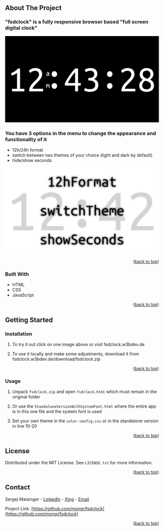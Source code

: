 ## About The Project

### "fsdclock" is a fully responsive browser based "full screen digital clock"

[![fsdclock screenshot](fsdclock.png)](https://fsdclock.w3bdev.de/)

### You have 3 options in the menu to change the appearance and functionality of it

* 12h/24h format
* switch between two themes of your choice (light and dark by default)
* hide/show seconds

[![fsdclock menu screenshot](fsdclock_menu.png)](https://fsdclock.w3bdev.de/)

<p align="right">(<a href="#top">back to top</a>)</p>


### Built With

* HTML
* CSS
* JavaScript

<p align="right">(<a href="#top">back to top</a>)</p>


## Getting Started

### Installation

1. To try it out click on one image above or visit fsdclock.w3bdev.de

2. To use it locally and make some adjustments, download it from fsdclock.w3bdev.de/download/fsdclock.zip

<p align="right">(<a href="#top">back to top</a>)</p>


### Usage

1. Unpack `fsdclock.zip` and open `fsdclock.html` which must remain in the original folder

2. Or use the `StandaloneVersionWithSystemFont.html` where the entire app is in this one file and the system font is used

3. Set your own theme in the `color-config.css` or in the standalone version in line 10-20

<p align="right">(<a href="#top">back to top</a>)</p>


## License

Distributed under the MIT License. See `LICENSE.txt` for more information.

<p align="right">(<a href="#top">back to top</a>)</p>


## Contact

Sergej Maisinger - [LinkedIn](https://www.linkedin.com/in/sergejmaisinger/) - [Xing](https://www.xing.com/profile/Sergej_Maisinger/cv) - [Email](mailto:maisinger@w3bdev.de)

Project Link: [https://github.com/msngr/fsdclock](https://github.com/msngr/fsdclock)

<p align="right">(<a href="#top">back to top</a>)</p>